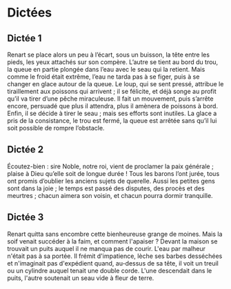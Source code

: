 # Dictées

## Dictée 1

Renart se place alors un peu à l’écart, sous un buisson, la tête entre les pieds, les yeux attachés sur son compère. L’autre se tient au bord du trou, la queue en partie plongée dans l’eau avec le seau qui la retient. Mais comme le froid était extrême, l’eau ne tarda pas à se figer, puis à se changer en glace autour de la queue.
Le loup, qui se sent pressé, attribue le tiraillement aux poissons qui arrivent ; il se félicite, et déjà songe au profit qu’il va tirer d’une pêche miraculeuse. Il fait un mouvement, puis s’arrête encore, persuadé que plus il attendra, plus il amènera de poissons à bord. Enfin, il se décide à tirer le seau ; mais ses efforts sont inutiles. La glace a pris de la consistance, le trou est fermé, la queue est arrêtée sans qu’il lui soit possible de rompre l’obstacle.

## Dictée 2

Écoutez-bien : sire Noble, notre roi, vient de proclamer la paix générale ; plaise à Dieu qu’elle soit de longue durée ! Tous les barons l’ont jurée, tous ont promis d’oublier les anciens sujets de querelle. Aussi les petites gens sont dans la joie ; le temps est passé des disputes, des procès et des meurtres ; chacun aimera son voisin, et chacun pourra dormir tranquille.

## Dictée 3

Renart quitta sans encombre cette bienheureuse grange de moines. Mais la soif venait succéder à la faim, et comment l'apaiser ? Devant la maison se trouvait un puits auquel il ne manqua pas de courir. L'eau par malheur n'était pas à sa portée. Il frémit d'impatience, lèche ses barbes desséchées et n'imaginait pas d'expédient quand, au-dessus de sa tête, il voit un treuil ou un cylindre auquel tenait une double corde. L'une descendait dans le puits, l'autre soutenait un seau vide à fleur de terre.